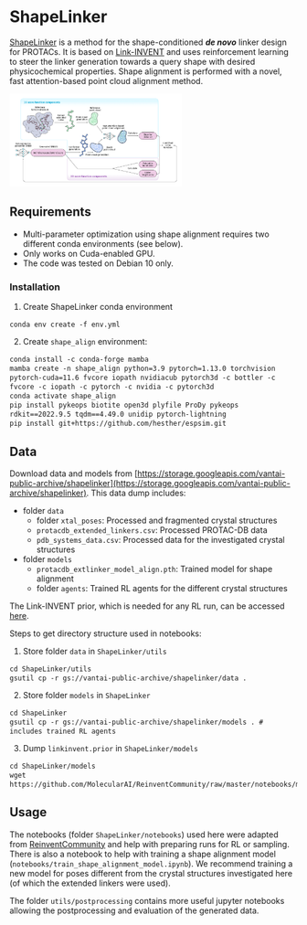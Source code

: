 # ShapeLinker
[ShapeLinker](link_to_preprint) is a method for the shape-conditioned ***de novo*** linker design for PROTACs. It is based on [Link-INVENT](https://chemrxiv.org/engage/chemrxiv/article-details/62628b2debac3a61c7debf31) and uses reinforcement learning to steer the linker generation towards a query shape with desired physicochemical properties. Shape alignment is performed with a novel, fast attention-based point cloud alignment method.
<div style="width: 60%; height: 60%">

  ![](scheme.png)

</div>

## Requirements
* Multi-parameter optimization using shape alignment requires two different conda environments (see below).
* Only works on Cuda-enabled GPU.
* The code was tested on Debian 10 only.

### Installation
1. Create ShapeLinker conda environment
```
conda env create -f env.yml
```
2. Create ```shape_align``` environment:
```
conda install -c conda-forge mamba
mamba create -n shape_align python=3.9 pytorch=1.13.0 torchvision pytorch-cuda=11.6 fvcore iopath nvidiacub pytorch3d -c bottler -c fvcore -c iopath -c pytorch -c nvidia -c pytorch3d
conda activate shape_align
pip install pykeops biotite open3d plyfile ProDy pykeops rdkit==2022.9.5 tqdm==4.49.0 unidip pytorch-lightning
pip install git+https://github.com/hesther/espsim.git
```

## Data
Download data and models from [https://storage.googleapis.com/vantai-public-archive/shapelinker](https://storage.googleapis.com/vantai-public-archive/shapelinker). This data dump includes:

* folder ```data```
    * folder ```xtal_poses```: Processed and fragmented crystal structures
    * ```protacdb_extended_linkers.csv```: Processed PROTAC-DB data
    * ```pdb_systems_data.csv```: Processed data for the investigated crystal structures
* folder ```models```
    * ```protacdb_extlinker_model_align.pth```: Trained model for shape alignment
    * folder ```agents```: Trained RL agents for the different crystal structures

The Link-INVENT prior, which is needed for any RL run, can be accessed [here](https://github.com/MolecularAI/ReinventCommunity/blob/master/notebooks/models/linkinvent.prior).

Steps to get directory structure used in notebooks:
1. Store folder ```data``` in ```ShapeLinker/utils```
```
cd ShapeLinker/utils
gsutil cp -r gs://vantai-public-archive/shapelinker/data .
```
2. Store folder ```models``` in ```ShapeLinker```
```
cd ShapeLinker
gsutil cp -r gs://vantai-public-archive/shapelinker/models . # includes trained RL agents
```
3. Dump ```linkinvent.prior``` in ```ShapeLinker/models```
```
cd ShapeLinker/models
wget https://github.com/MolecularAI/ReinventCommunity/raw/master/notebooks/models/linkinvent.prior
```

## Usage
The notebooks (folder ```ShapeLinker/notebooks```) used here were adapted from [ReinventCommunity](https://github.com/MolecularAI/ReinventCommunity) and help with preparing runs for RL or sampling. There is also a notebook to help with training a shape alignment model (```notebooks/train_shape_alignment_model.ipynb```). We recommend training a new model for poses different from the crystal structures investigated here (of which the extended linkers were used).

The folder ```utils/postprocessing``` contains more useful jupyter notebooks allowing the postprocessing and evaluation of the generated data.
